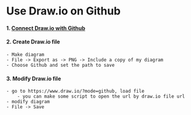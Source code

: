 Use Draw.io on Github
=

#### 1. [Connect Draw.io with Github](https://about.draw.io/github-support/)
#### 2. Create Draw.io file
    - Make diagram
    - File -> Export as -> PNG -> Include a copy of my diagram
    - Choose Github and set the path to save
#### 3. Modify Draw.io file
    - go to https://www.draw.io/?mode=github, load file
        - you can make some script to open the url by draw.io file url
    - modify diagram
    - File -> Save
